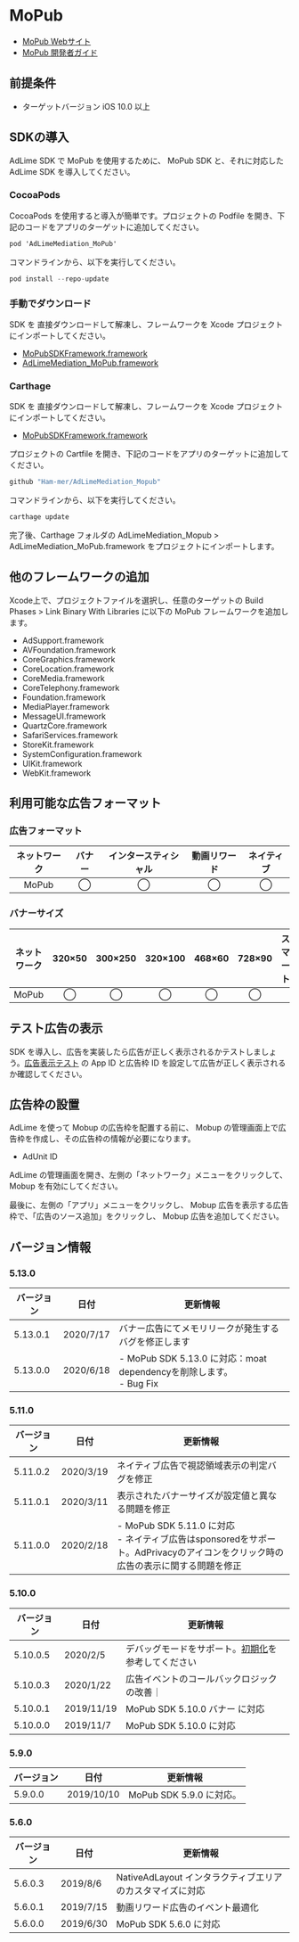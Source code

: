# MoPub
- [MoPub Webサイト](https://app.mopub.com/apps)
- [MoPub 開発者ガイド](https://developers.mopub.com/publishers/ios/get-started/)

## 前提条件
- ターゲットバージョン iOS 10.0 以上

## SDKの導入

AdLime SDK で MoPub を使用するために、 MoPub SDK と、それに対応した AdLime SDK を導入してください。

### CocoaPods

CocoaPods を使用すると導入が簡単です。プロジェクトの Podfile を開き、下記のコードをアプリのターゲットに追加してください。
```objectivec
pod 'AdLimeMediation_MoPub'
```

コマンドラインから、以下を実行してください。
```objectivec
pod install --repo-update
```

### 手動でダウンロード
SDK を 直接ダウンロードして解凍し、フレームワークを Xcode プロジェクトにインポートしてください。
- [MoPubSDKFramework.framework](https://github.com/mopub/mopub-ios-sdk/releases/download/5.13.0/mopub-framework-5.13.0.zip)
- [AdLimeMediation_MoPub.framework](https://github.com/Ham-mer/AdLime-iOS-Pub/raw/master/DownloadZip/AdLimeMediation_MoPub/5.13.0.1.zip)

### Carthage
SDK を 直接ダウンロードして解凍し、フレームワークを Xcode プロジェクトにインポートしてください。
- [MoPubSDKFramework.framework](https://github.com/mopub/mopub-ios-sdk/releases/download/5.13.0/mopub-framework-5.13.0.zip)

プロジェクトの Cartfile を開き、下記のコードをアプリのターゲットに追加してください。
```objectivec
github "Ham-mer/AdLimeMediation_Mopub"
```

コマンドラインから、以下を実行してください。
```objectivec
carthage update
```

完了後、Carthage フォルダの AdLimeMediation_Mopub > AdLimeMediation_MoPub.framework をプロジェクトにインポートします。

## 他のフレームワークの追加
Xcode上で、プロジェクトファイルを選択し、任意のターゲットの Build Phases > Link Binary With Libraries に以下の MoPub フレームワークを追加します。

- AdSupport.framework
- AVFoundation.framework
- CoreGraphics.framework
- CoreLocation.framework
- CoreMedia.framework
- CoreTelephony.framework
- Foundation.framework
- MediaPlayer.framework
- MessageUI.framework
- QuartzCore.framework
- SafariServices.framework
- StoreKit.framework
- SystemConfiguration.framework
- UIKit.framework
- WebKit.framework

## 利用可能な広告フォーマット

### 広告フォーマット
|ネットワーク|バナー|インタースティシャル|動画リワード|ネイティブ|
|:--------:|:----:|:----------:|:------:|:----:|
|MoPub     |◯     | ◯          |◯       |◯     |

### バナーサイズ
|ネットワーク |320×50  |300×250   |320×100  |468×60  |728×90  |スマート    |
|:-------:|:------:|:--------:|:-------:|:------:|:------:|:-------:|
|MoPub    |◯       |◯         |◯        |◯       |◯       |         |

## テスト広告の表示
SDK を導入し、広告を実装したら広告が正しく表示されるかテストしましょう。[広告表示テスト](./test.md#MoPub) の App ID と広告枠 ID を設定して広告が正しく表示されるか確認してください。

## 広告枠の設置
AdLime を使って Mobup の広告枠を配置する前に、 Mobup の管理画面上で広告枠を作成し、その広告枠の情報が必要になります。
- AdUnit ID

AdLime の管理画面を開き、左側の「ネットワーク」メニューをクリックして、 Mobup を有効にしてください。

最後に、左側の「アプリ」メニューをクリックし、 Mobup 広告を表示する広告枠で、「広告のソース追加」をクリックし、 Mobup 広告を追加してください。

## バージョン情報
### 5.13.0
| バージョン | 日付       | 更新情報                           |
|----------|------------|----------------------------------|
| 5.13.0.1 | 2020/7/17  | バナー広告にてメモリリークが発生するバグを修正します|
| 5.13.0.0 | 2020/6/18  | - MoPub SDK 5.13.0 に対応：moat dependencyを削除します。<br> - Bug Fix|

### 5.11.0
| バージョン | 日付       | 更新情報                           |
|----------|------------|----------------------------------|
| 5.11.0.2 | 2020/3/19  | ネイティブ広告で視認領域表示の判定バグを修正 |
| 5.11.0.1 | 2020/3/11  | 表示されたバナーサイズが設定値と異なる問題を修正 |
| 5.11.0.0 | 2020/2/18  | - MoPub SDK 5.11.0 に対応<br>- ネイティブ広告はsponsoredをサポート。AdPrivacyのアイコンをクリック時の広告の表示に関する問題を修正 |

### 5.10.0
| バージョン | 日付       | 更新情報                           |
|----------|------------|----------------------------------|
| 5.10.0.5 | 2020/2/5   | デバッグモードをサポート。[初期化](./init.md)を参考してください|
| 5.10.0.3 | 2020/1/22  | 広告イベントのコールバックロジックの改善｜
| 5.10.0.1 | 2019/11/19 | MoPub SDK 5.10.0 バナー に対応     |
| 5.10.0.0 | 2019/11/7  | MoPub SDK 5.10.0 に対応     |

### 5.9.0
| バージョン | 日付       | 更新情報                           |
|----------|------------|----------------------------------|
| 5.9.0.0  | 2019/10/10 | MoPub SDK 5.9.0 に対応。 |

### 5.6.0
| バージョン | 日付       | 更新情報                           |
|----------|------------|----------------------------------|
| 5.6.0.3  | 2019/8/6   | NativeAdLayout インタラクティブエリアのカスタマイズに対応 |
| 5.6.0.1  | 2019/7/15  | 動画リワード広告のイベント最適化 |
| 5.6.0.0  | 2019/6/30  | MoPub SDK 5.6.0 に対応|